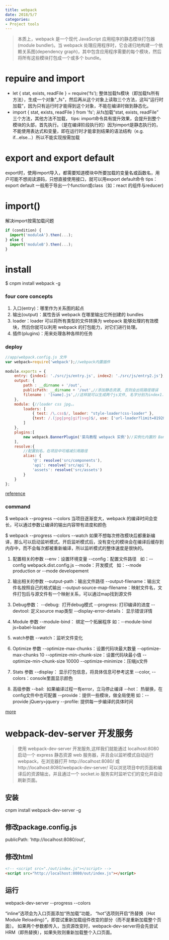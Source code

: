 ```yaml
---
title: webpack
date: 2018/5/7
categories:
- Project tools
---
```


> 本质上，webpack 是一个现代 JavaScript 应用程序的静态模块打包器(module bundler)。当 webpack 处理应用程序时，它会递归地构建一个依赖关系图(dependency graph)，其中包含应用程序需要的每个模块，然后将所有这些模块打包成一个或多个 bundle。

# repuire and import
+ let { stat, exists, readFile } = require('fs'); 
整体加载fs模块（即加载fs所有方法），生成一个对象"_fs"，然后再从这个对象上读取三个方法，这叫“运行时加载”，因为只有运行时才能得到这个对象，不能在编译时做到静态化。
+ import { stat, exists, readFile } from 'fs';
从fs加载“stat, exists, readFile” 三个方法，其他方法不加载，
tips: import命令具有提升效果，会提升到整个模块的头部，首先执行。（是在编译阶段执行的）因为import是静态执行的，不能使用表达式和变量，即在运行时才能拿到结果的语法结构（e.g. if...else...）所以不能实现按需加载

# export and export default
export时，使用import导入，都需要知道模块中所要加载的变量名或函数名，用户可能不想阅读源码，只想直接使用接口，就可以用export default命令
tips：export default 一般用于导出一个function或class（如：react 的组件与reducer)

# import()
解决import按需加载问题
```js
if (condition) {
  import('moduleA').then(...);
} else {
  import('moduleB').then(...);
}
```

# install
$ cnpm install webpack -g

### four core concepts
1. 入口(entry)：哪里作为关系图的起点
2. 输出(output)：属性告诉 webpack 在哪里输出它所创建的 bundles
3. loader：loader 可以将所有类型的文件转换为 webpack 能够处理的有效模块，然后你就可以利用 webpack 的打包能力，对它们进行处理。
4. 插件(plugins)：用来处理各种各样的任务

### deploy
```js
//app/webpack.config.js 文件
var webpack=require('webpack');//webpack内置插件
 
module.exports = {
    entry: {index1: './src/js/entry.js', index2: './src/js/entry2.js'},//多入口
    output: {
        path : __dirname + '/out',
        publicPath: __dirname + '/out',//添加静态资源, 否则会出现路径错误
        filename : '[name].js',//这样就可以生成两个js文件, 名字分别为index1.js, 和index2.js
    },
    module: {//loader css jpg。。
        loaders: [
            { test: /\.css$/, loader: "style-loader!css-loader" },
            {test: /.(jpg|png|gif|svg)$/, use: ['url-loader?limit=8192&name=./[name].[ext]']}
        ]
    },
    plugins:[
        new webpack.BannerPlugin('菜鸟教程 webpack 实例')//实例化内置的 BannerPlugin 插件
    ],
    resolve:{
        //配置别名，在项目中可缩减引用路径
        alias: {
            '@': resolve('src/components'),
            'api': resolve('src/api'),
            'assets': resolve('src/assets')
        }
    }
};
```
[reference](https://blog.csdn.net/c_kite/article/details/71279853)

### command
$ webpack --progress --colors
当项目逐渐变大，webpack 的编译时间会变长，可以通过参数让编译的输出内容带有进度和颜色

$ webpack --progress --colors --watch
如果不想每次修改模块后都重新编译，那么可以启动监听模式。开启监听模式后，没有变化的模块会在编译后缓存到内存中，而不会每次都被重新编译，所以监听模式的整体速度是很快的。

1. 配置相关的参数
--env：设置环境变量
--config：配置文件路径   如：--config webpack.dist.config.js
--mode：开发模式   如：--mode production or --mode developement

2. 输出相关的参数
--output-path：输出文件路径
--output-filename：输出文件名按照自己的格式输出
--output-source-map-filename：映射文件名，文件打包后与源文件有一个映射关系，可以通过map找到源文件

3. Debug参数：
--debug:  打开debug模式
--progress: 打印编译的进度
--devtool: 定义source map类型
--display-error-details： 显示错误详情

4. Module 参数
--module-bind： 绑定一个拓展程序 如：--module-bind js=babel-loader

5. watch参数
--watch：监听文件变化

6. Optimize 参数
--optimize-max-chunks：设置代码块最大数量
--optimize-max-chunks 10
--optimize-min-chunk-size：设置代码块最小值
--optimize-min-chunk-size 10000
--optimize-minimize：压缩js文件

7. Stats 参数
--display： 显示打包信息，将具体信息可参考这里
--color, --colors：console里面显示颜色

8. 高级参数
--bail:  如果编译过程一有error，立马停止编译
--hot： 热替换，在config文件中也可配置
--provide：提供一些模块，做全局使用 如：--provide jQuery=jquery
--profile: 提供每一步编译的具体时间

[more](https://webpack.js.org/api/cli/#src/components/Sidebar/Sidebar.jsx)


# webpack-dev-server 开发服务
> 使用 webpack-dev-server 开发服务,这样我们就能通过 localhost:8080 启动一个 express 静态资源 web 服务器，并且会以监听模式自动运行 webpack，在浏览器打开 http://localhost:8080/ 或 http://localhost:8080/webpack-dev-server/ 可以浏览项目中的页面和编译后的资源输出，并且通过一个 socket.io 服务实时监听它们的变化并自动刷新页面。

## 安装
cnpm install webpack-dev-server -g

## 修改package.config.js
publicPath: 'http://localhost:8080/out',

## 修改html
```html
<!-- <script src="./out/index.js"></script> -->
<script src="http://localhost:8080/out/index.js"></script>
```

## 运行
webpack-dev-server --progress --colors

“inline”选项会为入口页面添加“热加载”功能，
“hot”选项则开启“热替换（Hot Module Reloading）”，即尝试重新加载组件改变的部分（而不是重新加载整个页面）。
如果两个参数都传入，当资源改变时，webpack-dev-server将会先尝试HRM（即热替换），如果失败则重新加载整个入口页面。
